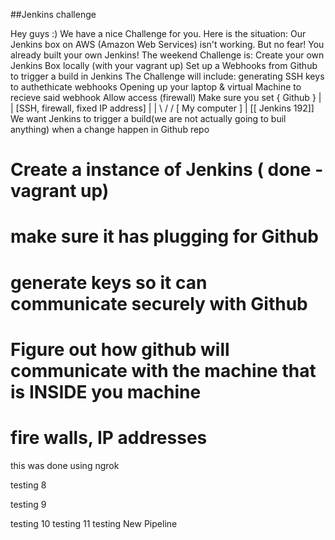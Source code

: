 ##Jenkins challenge

Hey guys :) We have a nice Challenge for you.
Here is the situation: Our Jenkins box on AWS (Amazon Web Services) isn't working.
But no fear! You already built your own Jenkins!
The weekend Challenge is:
Create your own Jenkins Box locally (with your vagrant up)
Set up a Webhooks from Github to trigger a build in Jenkins
The Challenge will include:
generating SSH keys to authethicate webhooks
Opening up your laptop & virtual Machine to recieve said webhook
Allow access (firewall)
Make sure you set
{ Github }
    |
    |  [SSH, firewall, fixed IP address]
    |
    |
  \   /
    \/
[ My computer ] | [[ Jenkins 192]]
We want Jenkins to trigger a build(we are not actually going to buil anything) when a change happen in Github repo
# Create a instance of Jenkins ( done - vagrant up)
  # make sure it has plugging for Github
# generate keys so it can communicate securely with Github
# Figure out how github will communicate with the machine that is INSIDE you machine
  # fire walls, IP addresses
  this was done using ngrok


testing 8

   testing 9

testing 10
testing 11
testing New Pipeline
